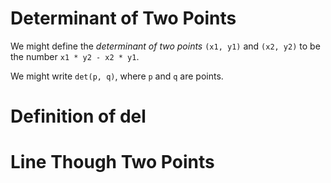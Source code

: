 # Determinant of Two Points

We might define the _determinant of two points_ `(x1, y1)` and `(x2, y2)` to be the number `x1 * y2 - x2 * y1`.

We might write `det(p, q)`, where `p` and `q` are points.

# Definition of del



# Line Though Two Points

